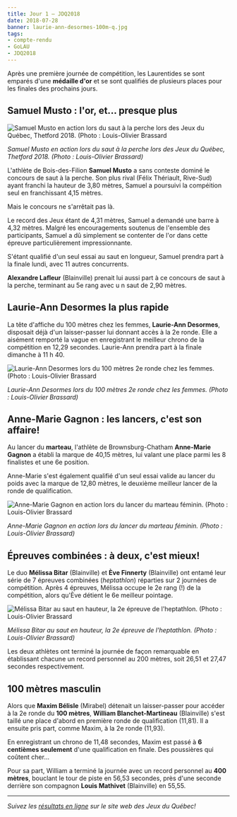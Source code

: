 ```yaml
---
title: Jour 1 – JDQ2018
date: 2018-07-28
banner: laurie-ann-desormes-100m-q.jpg
tags:
- compte-rendu
- GoLAU
- JDQ2018
---
```


Après une première journée de compétition, les Laurentides se sont emparés d'une **médaille d'or** et se sont qualifiés de plusieurs places pour les finales des prochains jours.

<!--more-->

## Samuel Musto : l'or, et... presque plus

![Samuel Musto en action lors du saut à la perche lors des Jeux du Québec, Thetford 2018. (Photo : Louis-Olivier Brassard](/assets/img/2018/samuel-musto-perche.jpg)

_Samuel Musto en action lors du saut à la perche lors des Jeux du Québec, Thetford 2018. (Photo : Louis-Olivier Brassard)_

L'athlète de Bois-des-Filion **Samuel Musto** a sans conteste dominé le concours de saut à la perche. Son plus rival (Félix Thériault, Rive-Sud) ayant franchi la hauteur de 3,80 mètres, Samuel a poursuivi la compéition seul en franchissant 4,15 mètres.

Mais le concours ne s'arrêtait pas là.

Le record des Jeux étant de 4,31 mètres, Samuel a demandé une barre à 4,32 mètres. Malgré les encouragements soutenus de l'ensemble des participants, Samuel a dû simplement se contenter de l'or dans cette épreuve particulièrement impressionnante.

S'étant qualifié d'un seul essai au saut en longueur, Samuel prendra part à la finale lundi, avec 11 autres concurrents.

**Alexandre Lafleur** (Blainville) prenait lui aussi part à ce concours de saut à la perche, terminant au 5e rang avec u n saut de 2,90 mètres.

## Laurie-Ann Desormes la plus rapide

La tête d'affiche du 100 mètres chez les femmes, **Laurie-Ann Desormes**, disposait déjà d'un laisser-passer lui donnant accès à la 2e ronde. Elle a aisément remporté la vague en enregistrant le meilleur chrono de la compétition en 12,29 secondes. Laurie-Ann prendra part à la finale dimanche à 11 h 40.

![Laurie-Ann Desormes lors du 100 mètres 2e ronde chez les femmes. (Photo : Louis-Olivier Brassard](/assets/img/2018/laurie-ann-desormes-100m-q.jpg)

_Laurie-Ann Desormes lors du 100 mètres 2e ronde chez les femmes. (Photo : Louis-Olivier Brassard)_


## Anne-Marie Gagnon : les lancers, c'est son affaire!

Au lancer du **marteau**, l'athlète de Brownsburg-Chatham **Anne-Marie Gagnon** a établi la marque de 40,15 mètres, lui valant une place parmi les 8 finalistes et une 6e position.

Anne-Marie s'est également qualifié d'un seul essai valide au lancer du poids avec la marque de 12,80 mètres, le deuxième meilleur lancer de la ronde de qualification.

![Anne-Marie Gagnon en action lors du lancer du marteau féminin. (Photo : Louis-Olivier Brassard](/assets/img/2018/anne-marie-gagnon-marteau.jpg)

_Anne-Marie Gagnon en action lors du lancer du marteau féminin. (Photo : Louis-Olivier Brassard)_

## Épreuves combinées : à deux, c'est mieux!

Le duo **Mélissa Bitar** (Blainville) et **Ève Finnerty** (Blainville) ont entamé leur série de 7 épreuves combinées (_heptathlon_) réparties sur 2 journées de compétition. Après 4 épreuves, Mélissa occupe le 2e rang (!) de la compétition, alors qu'Ève détient le 6e meilleur pointage.

![Mélissa Bitar au saut en hauteur, la 2e épreuve de l'heptathlon. (Photo : Louis-Olivier Brassard](/assets/img/2018/melissa-bitar-hauteur-heptathlon.jpg)

_Mélissa Bitar au saut en hauteur, la 2e épreuve de l'heptathlon. (Photo : Louis-Olivier Brassard)_

Les deux athlètes ont terminé la journée de façon remarquable en établissant chacune un record personnel au 200 mètres, soit 26,51 et 27,47 secondes respectivement.

## 100 mètres masculin

Alors que **Maxim Bélisle** (Mirabel) détenait un laisser-passer pour accéder à la 2e ronde du **100 mètres**, **William Blanchet-Martineau** (Blainville) s'est taillé une place d'abord en première ronde de qualification (11,81). Il a ensuite pris part, comme Maxim, à la 2e ronde (11,93).

En enregistrant un chrono de 11,48 secondes, Maxim est passé à **6 centièmes seulement** d'une qualification en finale. Des poussières qui coûtent cher...

Pour sa part, William a terminé la journée avec un record personnel au **400 mètres**, bouclant le tour de piste en 56,53 secondes, près d'une seconde derrière son compagnon **Louis Mathivet** (Blainville) en 55,55.

---

_Suivez les [résultats en ligne](http://resultats.jeuxduquebec.com/fr/compilation/sport.html?sport=224) sur le site web des Jeux du Québec!_

